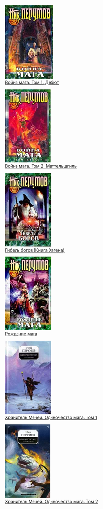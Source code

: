 ![](Война%20мага.%20Том%201.%20Дебют.jpg)  
[Война мага. Том 1. Дебют](Война%20мага.%20Том%201.%20Дебют)

![](Война%20мага.%20Том%202.%20Миттельшпиль.jpg)  
[Война мага. Том 2. Миттельшпиль](Война%20мага.%20Том%202.%20Миттельшпиль)

![](Гибель%20богов%20(Книга%20Хагена).jpg)  
[Гибель богов (Книга Хагена)](Гибель%20богов%20(Книга%20Хагена))

![](Рождение%20мага.jpg)  
[Рождение мага](Рождение%20мага)

![](Хранитель%20Мечей.%20Одиночество%20мага.%20Том%201.jpg)  
[Хранитель Мечей. Одиночество мага. Том 1](Хранитель%20Мечей.%20Одиночество%20мага.%20Том%201)

![](Хранитель%20Мечей.%20Одиночество%20мага.%20Том%202.jpg)  
[Хранитель Мечей. Одиночество мага. Том 2](Хранитель%20Мечей.%20Одиночество%20мага.%20Том%202)
